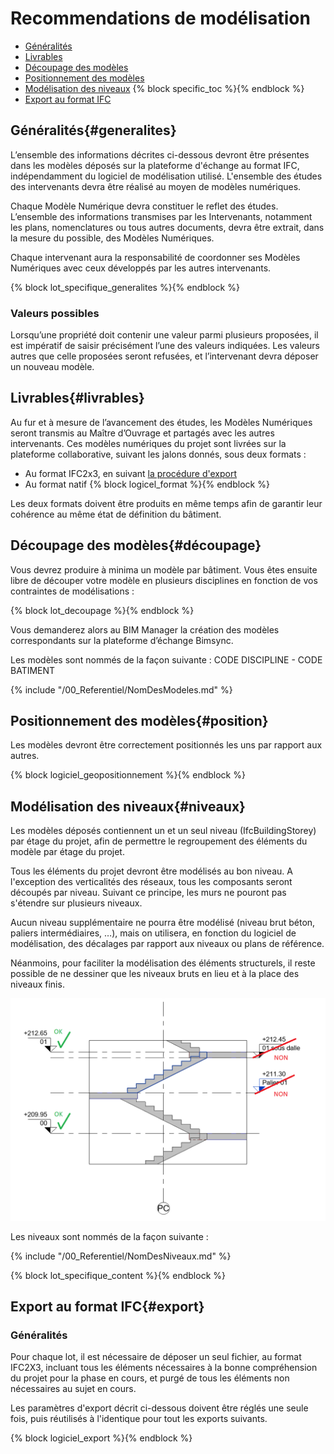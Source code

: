 # Recommendations de modélisation

* [Généralités](#generalites)
* [Livrables](#livrables)
* [Découpage des modèles](#découpage)
* [Positionnement des modèles](#position)
* [Modélisation des niveaux](#niveaux)
{% block specific_toc %}{% endblock %}
* [Export au format IFC](#export)

## Généralités{#generalites}

L’ensemble des informations décrites ci-dessous devront être présentes dans les modèles déposés sur la plateforme d'échange au format IFC, indépendamment du logiciel de modélisation utilisé.
L'ensemble des études des intervenants devra être réalisé au moyen de modèles numériques.

Chaque Modèle Numérique devra constituer le reflet des études. L’ensemble des informations transmises par les Intervenants, notamment les plans, nomenclatures ou tous autres documents, devra être extrait, dans la mesure du possible, des Modèles Numériques.

Chaque intervenant aura la responsabilité de coordonner ses Modèles Numériques avec ceux développés par les autres intervenants.

{% block lot_specifique_generalites %}{% endblock %}

### Valeurs possibles

Lorsqu’une propriété doit contenir une valeur parmi plusieurs proposées, il est impératif de saisir précisément l’une des valeurs indiquées. Les valeurs autres que celle proposées seront refusées, et l’intervenant devra déposer un nouveau modèle.

## Livrables{#livrables}

Au fur et à mesure de l’avancement des études, les Modèles Numériques seront transmis au Maître d’Ouvrage et partagés avec les autres intervenants. Ces modèles numériques du projet sont livrées sur la plateforme collaborative, suivant les jalons donnés, sous deux formats :

* Au format IFC2x3, en suivant [la procédure d'export](#export)
* Au format natif {% block logicel_format %}{% endblock %}

Les deux formats doivent être produits en même temps afin de garantir leur cohérence au même état de définition du bâtiment.

## Découpage des modèles{#découpage}

Vous devrez produire à minima un modèle par bâtiment. Vous êtes ensuite libre de découper votre modèle en plusieurs disciplines en fonction de vos contraintes de modélisations :

{% block lot_decoupage %}{% endblock %}

Vous demanderez alors au BIM Manager la création des modèles correspondants sur la plateforme d’échange Bimsync.

Les modèles sont nommés de la façon suivante : CODE DISCIPLINE - CODE BATIMENT

{% include "/00_Referentiel/NomDesModeles.md"  %}

## Positionnement des modèles{#position}

Les modèles devront être correctement positionnés les uns par rapport aux autres.

{% block logiciel_geopositionnement %}{% endblock %}

## Modélisation des niveaux{#niveaux}

Les modèles déposés contiennent un et un seul niveau \(IfcBuildingStorey\) par étage du projet, afin de permettre le regroupement des éléments du modèle par étage du projet.

Tous les éléments du projet devront être modélisés au bon niveau. A l'exception des verticalités des réseaux, tous les composants seront découpés par niveau. Suivant ce principe, les murs ne pouront pas s'étendre sur plusieurs niveaux.

Aucun niveau supplémentaire ne pourra être modélisé \(niveau brut béton, paliers intermédiaires, …\), mais on utilisera, en fonction du logiciel de modélisation, des décalages par rapport aux niveaux ou plans de référence.

Néanmoins, pour faciliter la modélisation des éléments structurels, il reste possible de ne dessiner que les niveaux bruts en lieu et à la place des niveaux finis.

![Modélisation des niveaux](/02_Modelisation/00_communs/images/Niveaux.PNG)

Les niveaux sont nommés de la façon suivante :

{% include "/00_Referentiel/NomDesNiveaux.md"  %}

{% block lot_specifique_content %}{% endblock %}

## Export au format IFC{#export}

### Généralités

Pour chaque lot, il est nécessaire de déposer un seul fichier, au format IFC2X3, incluant tous les éléments nécessaires à la bonne compréhension du projet pour la phase en cours, et purgé de tous les éléments non nécessaires au sujet en cours.

Les paramètres d'export décrit ci-dessous doivent être réglés une seule fois, puis réutilisés à l'identique pour tout les exports suivants.

{% block logiciel_export %}{% endblock %}